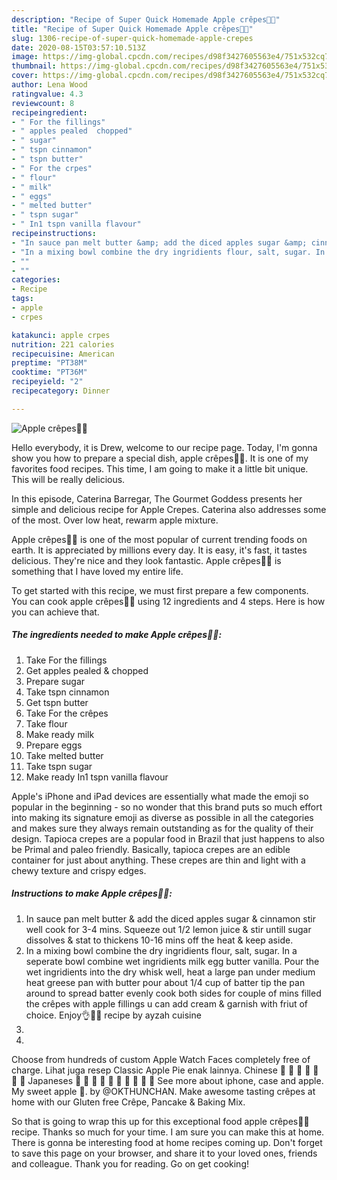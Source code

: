 ```yaml
---
description: "Recipe of Super Quick Homemade Apple crêpes🥠🍎"
title: "Recipe of Super Quick Homemade Apple crêpes🥠🍎"
slug: 1306-recipe-of-super-quick-homemade-apple-crepes
date: 2020-08-15T03:57:10.513Z
image: https://img-global.cpcdn.com/recipes/d98f3427605563e4/751x532cq70/apple-crepes🥠🍎-recipe-main-photo.jpg
thumbnail: https://img-global.cpcdn.com/recipes/d98f3427605563e4/751x532cq70/apple-crepes🥠🍎-recipe-main-photo.jpg
cover: https://img-global.cpcdn.com/recipes/d98f3427605563e4/751x532cq70/apple-crepes🥠🍎-recipe-main-photo.jpg
author: Lena Wood
ratingvalue: 4.3
reviewcount: 8
recipeingredient:
- " For the fillings"
- " apples pealed  chopped"
- " sugar"
- " tspn cinnamon"
- " tspn butter"
- " For the crpes"
- " flour"
- " milk"
- " eggs"
- " melted butter"
- " tspn sugar"
- " In1 tspn vanilla flavour"
recipeinstructions:
- "In sauce pan melt butter &amp; add the diced apples sugar &amp; cinnamon stir well cook for 3-4 mins. Squeeze out 1/2 lemon juice &amp; stir untill sugar dissolves &amp; stat to thickens 10-16 mins off the heat &amp; keep aside."
- "In a mixing bowl combine the dry ingridients flour, salt, sugar. In a seperate bowl combine wet ingridients milk egg butter vanilla. Pour the wet ingridients into the dry whisk well, heat a large pan under medium heat greese pan with butter pour about 1/4 cup of batter tip the pan around to spread batter evenly cook both sides for couple of mins filled the crêpes with apple fillings u can add cream &amp; garnish with friut of choice. Enjoy👌👍🏻 recipe by ayzah cuisine"
- ""
- ""
categories:
- Recipe
tags:
- apple
- crpes

katakunci: apple crpes 
nutrition: 221 calories
recipecuisine: American
preptime: "PT38M"
cooktime: "PT36M"
recipeyield: "2"
recipecategory: Dinner

---
```



![Apple crêpes🥠🍎](https://img-global.cpcdn.com/recipes/d98f3427605563e4/751x532cq70/apple-crepes🥠🍎-recipe-main-photo.jpg)

Hello everybody, it is Drew, welcome to our recipe page. Today, I'm gonna show you how to prepare a special dish, apple crêpes🥠🍎. It is one of my favorites food recipes. This time, I am going to make it a little bit unique. This will be really delicious.

In this episode, Caterina Barregar, The Gourmet Goddess presents her simple and delicious recipe for Apple Crepes. Caterina also addresses some of the most. Over low heat, rewarm apple mixture.

Apple crêpes🥠🍎 is one of the most popular of current trending foods on earth. It is appreciated by millions every day. It is easy, it's fast, it tastes delicious. They're nice and they look fantastic. Apple crêpes🥠🍎 is something that I have loved my entire life.


To get started with this recipe, we must first prepare a few components. You can cook apple crêpes🥠🍎 using 12 ingredients and 4 steps. Here is how you can achieve that.

<!--inarticleads1-->

##### The ingredients needed to make Apple crêpes🥠🍎:

1. Take  For the fillings
1. Get  apples pealed &amp; chopped
1. Prepare  sugar
1. Take  tspn cinnamon
1. Get  tspn butter
1. Take  For the crêpes
1. Take  flour
1. Make ready  milk
1. Prepare  eggs
1. Take  melted butter
1. Take  tspn sugar
1. Make ready  In1 tspn vanilla flavour


Apple&#39;s iPhone and iPad devices are essentially what made the emoji so popular in the beginning - so no wonder that this brand puts so much effort into making its signature emoji as diverse as possible in all the categories and makes sure they always remain outstanding as for the quality of their design. Tapioca crepes are a popular food in Brazil that just happens to also be Primal and paleo friendly. Basically, tapioca crepes are an edible container for just about anything. These crepes are thin and light with a chewy texture and crispy edges. 

<!--inarticleads2-->

##### Instructions to make Apple crêpes🥠🍎:

1. In sauce pan melt butter &amp; add the diced apples sugar &amp; cinnamon stir well cook for 3-4 mins. Squeeze out 1/2 lemon juice &amp; stir untill sugar dissolves &amp; stat to thickens 10-16 mins off the heat &amp; keep aside.
1. In a mixing bowl combine the dry ingridients flour, salt, sugar. In a seperate bowl combine wet ingridients milk egg butter vanilla. Pour the wet ingridients into the dry whisk well, heat a large pan under medium heat greese pan with butter pour about 1/4 cup of batter tip the pan around to spread batter evenly cook both sides for couple of mins filled the crêpes with apple fillings u can add cream &amp; garnish with friut of choice. Enjoy👌👍🏻 recipe by ayzah cuisine
1. 
1. 


Choose from hundreds of custom Apple Watch Faces completely free of charge. Lihat juga resep Classic Apple Pie enak lainnya. Chinese 🥢 🥡 🥟 🍚 🍜 🥠 🥮 Japaneses 🍘 🍙 🍣 🍥 🍱 🍡 🍢 🍎 🍏 🍐 See more about iphone, case and apple. My sweet apple 🍎. by @OKTHUNCHAN. Make awesome tasting crêpes at home with our Gluten free Crêpe, Pancake &amp; Baking Mix. 

So that is going to wrap this up for this exceptional food apple crêpes🥠🍎 recipe. Thanks so much for your time. I am sure you can make this at home. There is gonna be interesting food at home recipes coming up. Don't forget to save this page on your browser, and share it to your loved ones, friends and colleague. Thank you for reading. Go on get cooking!
